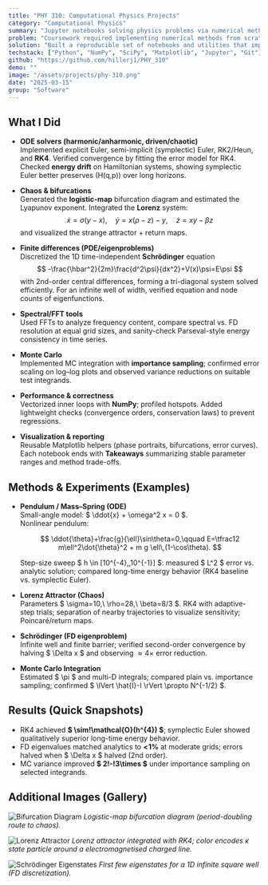 ```yaml
---
title: "PHY 310: Computational Physics Projects"
category: "Computational Physics"
summary: "Jupyter notebooks solving physics problems via numerical methods (bifurcation, chaos, finite differences, Monte Carlo)."
problem: "Coursework required implementing numerical methods from scratch and comparing their accuracy, stability, and performance on real physics problems (ODEs/PDEs, chaos, Monte Carlo). Raw theory alone didn’t reveal which methods or parameter choices worked best in practice."
solution: "Built a reproducible set of notebooks and utilities that implement each method step-by-step, run controlled experiments, visualize errors and stability regimes, and benchmark run time. Each notebook includes derivations, code, plots, and a short conclusion so results are comparable across problems."
techstack: ["Python", "NumPy", "SciPy", "Matplotlib", "Jupyter", "Git"]
github: "https://github.com/hillerj1/PHY_310"
demo: ""
image: "/assets/projects/phy-310.png"
date: "2025-03-15"
group: "Software"
---
```

## What I Did

- **ODE solvers (harmonic/anharmonic, driven/chaotic)**  
  Implemented explicit Euler, semi-implicit (symplectic) Euler, RK2/Heun, and **RK4**. Verified convergence by fitting
  the error model for RK4. Checked **energy drift** on Hamiltonian systems,
  showing symplectic Euler better preserves \(H(q,p)\) over long horizons.

- **Chaos & bifurcations**  
  Generated the **logistic-map** bifurcation diagram and estimated the Lyapunov exponent. Integrated the **Lorenz** system:
  $$
  \dot{x}=\sigma(y-x),\quad
  \dot{y}=x(\rho-z)-y,\quad
  \dot{z}=xy-\beta z
  $$
  and visualized the strange attractor + return maps.

- **Finite differences (PDE/eigenproblems)**  
  Discretized the 1D time-independent **Schrödinger** equation
  $$
  -\frac{\hbar^2}{2m}\frac{d^2\psi}{dx^2}+V(x)\psi=E\psi
  $$
  with 2nd-order central differences, forming a tri-diagonal system solved efficiently. For an infinite well of width, verified equation and node counts of eigenfunctions.

- **Spectral/FFT tools**  
  Used FFTs to analyze frequency content, compare spectral vs. FD resolution at equal grid sizes, and sanity-check
  Parseval-style energy consistency in time series.

- **Monte Carlo**  
  Implemented MC integration with **importance sampling**; confirmed error scaling on log–log plots and observed variance reductions on suitable test integrands.

- **Performance & correctness**  
  Vectorized inner loops with **NumPy**; profiled hotspots. Added lightweight checks (convergence orders, conservation laws)
  to prevent regressions.

- **Visualization & reporting**  
  Reusable Matplotlib helpers (phase portraits, bifurcations, error curves). Each notebook ends with **Takeaways** summarizing
  stable parameter ranges and method trade-offs.

## Methods & Experiments (Examples)

- **Pendulum / Mass–Spring (ODE)**  
  Small-angle model: $ \ddot{x} + \omega^2 x = 0 $.  
  Nonlinear pendulum:

  $$
  \ddot{\theta}+\frac{g}{\ell}\sin\theta=0,\qquad
  E=\tfrac12 m\ell^2\dot{\theta}^2 + m g \ell\,(1-\cos\theta).
  $$

  Step-size sweep $ h \in [10^{-4},\,10^{-1}] $: measured $ L^2 $ error vs. analytic solution; compared long-time energy behavior
  (RK4 baseline vs. symplectic Euler).

- **Lorenz Attractor (Chaos)**  
  Parameters $ \sigma=10,\ \rho=28,\ \beta=8/3 $. RK4 with adaptive-step trials; separation of nearby trajectories to visualize
  sensitivity; Poincaré/return maps.

- **Schrödinger (FD eigenproblem)**  
  Infinite well and finite barrier; verified second-order convergence by halving $ \Delta x $ and observing $\approx 4\times$ error reduction.

- **Monte Carlo Integration**  
  Estimated $ \pi $ and multi-D integrals; compared plain vs. importance sampling; confirmed $ \lVert \hat{I}-I \rVert \propto N^{-1/2} $.

## Results (Quick Snapshots)

- RK4 achieved **$ \sim\!\mathcal{O}(h^{4}) $**; symplectic Euler showed qualitatively superior long-time energy behavior.  
- FD eigenvalues matched analytics to **$<\!1\%$** at moderate grids; errors halved when $ \Delta x $ halved (2nd order).  
- MC variance improved **$ 2\!-\!3\times $** under importance sampling on selected integrands.



## Additional Images (Gallery)

![Bifurcation Diagram](/assets/projects/phy-310-bifurcation.png)
*Logistic-map bifurcation diagram (period-doubling route to chaos).*

![Lorenz Attractor](/assets/projects/phy-310.png)
*Lorenz attractor integrated with RK4; color encodes $\kappa$ state particle around a electromagnetised charged line.*

![Schrödinger Eigenstates](/assets/projects/phy-310-schrodinger.png)
*First few eigenstates for a 1D infinite square well (FD discretization).*
